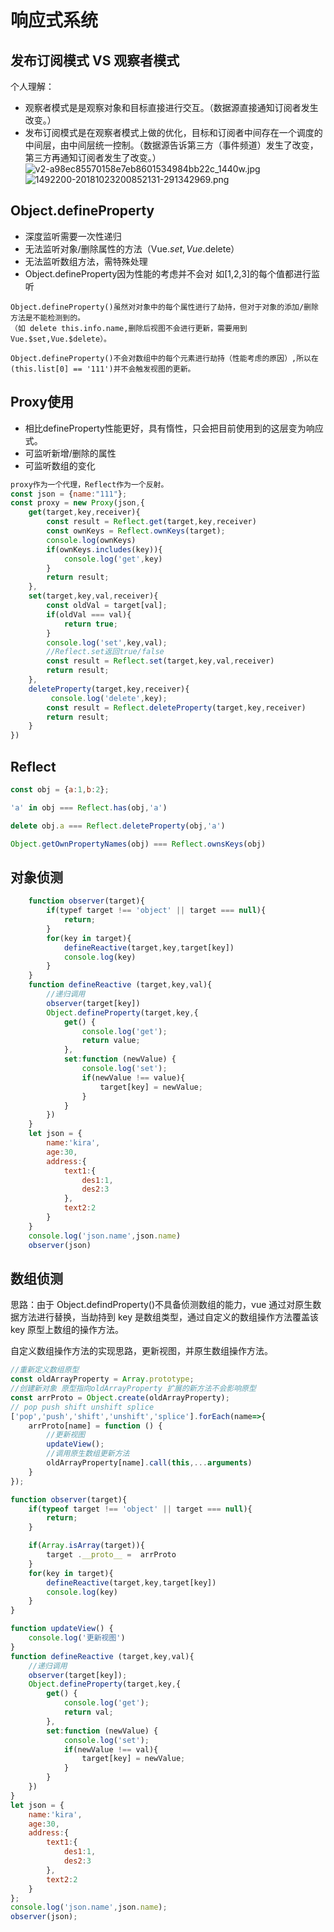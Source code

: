 # 响应式系统

## 发布订阅模式 VS 观察者模式

个人理解：

- 观察者模式是是观察对象和目标直接进行交互。（数据源直接通知订阅者发生改变。）
- 发布订阅模式是在观察者模式上做的优化，目标和订阅者中间存在一个调度的中间层，由中间层统一控制。（数据源告诉第三方（事件频道）发生了改变，第三方再通知订阅者发生了改变。）
  ![v2-a98ec85570158e7eb8601534984bb22c_1440w.jpg](../../images/v2-a98ec85570158e7eb8601534984bb22c_1440w.jpg)
  ![1492200-20181023200852131-291342969.png](../../images/1492200-20181023200852131-291342969.png)

## Object.defineProperty

- 深度监听需要一次性递归
- 无法监听对象/删除属性的方法（Vue.$set,Vue.$delete）
- 无法监听数组方法，需特殊处理
- Object.defineProperty因为性能的考虑并不会对 如[1,2,3]的每个值都进行监听
```
Object.defineProperty()虽然对对象中的每个属性进行了劫持，但对于对象的添加/删除方法是不能检测到的。
（如 delete this.info.name,删除后视图不会进行更新，需要用到Vue.$set,Vue.$delete）。

Object.defineProperty()不会对数组中的每个元素进行劫持（性能考虑的原因）,所以在
(this.list[0] == '111')并不会触发视图的更新。
```

## Proxy使用

- 相比defineProperty性能更好，具有惰性，只会把目前使用到的这层变为响应式。
- 可监听新增/删除的属性
- 可监听数组的变化


```javascript
proxy作为一个代理，Reflect作为一个反射。
const json = {name:"111"};
const proxy = new Proxy(json,{
    get(target,key,receiver){
        const result = Reflect.get(target,key,receiver)
        const ownKeys = Reflect.ownKeys(target);
        console.log(ownKeys)
        if(ownKeys.includes(key)){
            console.log('get',key)
        }
        return result;
    },
    set(target,key,val,receiver){
        const oldVal = target[val];
        if(oldVal === val){
            return true;
        }
        console.log('set',key,val);
        //Reflect.set返回true/false
        const result = Reflect.set(target,key,val,receiver)
        return result;
    },
    deleteProperty(target,key,receiver){
         console.log('delete',key);
        const result = Reflect.deleteProperty(target,key,receiver)
        return result;
    }
})
```

## Reflect

```javascript
const obj = {a:1,b:2};

'a' in obj === Reflect.has(obj,'a')

delete obj.a === Reflect.deleteProperty(obj,'a')

Object.getOwnPropertyNames(obj) === Reflect.ownsKeys(obj)


```
## 对象侦测

```javascript
    function observer(target){
        if(typef target !== 'object' || target === null){
            return;
        }
        for(key in target){
            defineReactive(target,key,target[key])
            console.log(key)
        }
    }
    function defineReactive (target,key,val){
        //递归调用
        observer(target[key])
        Object.defineProperty(target,key,{
            get() {
                console.log('get');
                return value;
            },
            set:function (newValue) {
                console.log('set');
                if(newValue !== value){
                    target[key] = newValue;
                }
            }
        })
    }
    let json = {
        name:'kira',
        age:30,
        address:{
            text1:{
                des1:1,
                des2:3
            },
            text2:2
        }
    }
    console.log('json.name',json.name)
    observer(json)
```

## 数组侦测

思路：由于 Object.defindProperty()不具备侦测数组的能力，vue 通过对原生数据方法进行替换，当劫持到 key 是数组类型，通过自定义的数组操作方法覆盖该 key 原型上数组的操作方法。

自定义数组操作方法的实现思路，更新视图，并原生数组操作方法。

```javascript
//重新定义数组原型
const oldArrayProperty = Array.prototype;
//创建新对象 原型指向oldArrayProperty 扩展的新方法不会影响原型
const arrProto = Object.create(oldArrayProperty);
// pop push shift unshift splice
['pop','push','shift','unshift','splice'].forEach(name=>{
    arrProto[name] = function () {
        //更新视图
        updateView();
        //调用原生数组更新方法
        oldArrayProperty[name].call(this,...arguments)
    }
});

function observer(target){
    if(typeof target !== 'object' || target === null){
        return;
    }

    if(Array.isArray(target)){
        target .__proto__ =  arrProto
    }
    for(key in target){
        defineReactive(target,key,target[key])
        console.log(key)
    }
}

function updateView() {
    console.log('更新视图')
}
function defineReactive (target,key,val){
    //递归调用
    observer(target[key]);
    Object.defineProperty(target,key,{
        get() {
            console.log('get');
            return val;
        },
        set:function (newValue) {
            console.log('set');
            if(newValue !== val){
                target[key] = newValue;
            }
        }
    })
}
let json = {
    name:'kira',
    age:30,
    address:{
        text1:{
            des1:1,
            des2:3
        },
        text2:2
    }
};
console.log('json.name',json.name);
observer(json);

```
